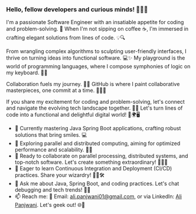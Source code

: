 ### Hello, fellow developers and curious minds! 👋👨‍💻

I'm a passionate Software Engineer with an insatiable appetite for coding and problem-solving. 🚀 When I'm not sipping on coffee ☕️, I'm immersed in crafting elegant solutions from lines of code. 💡🔍

From wrangling complex algorithms to sculpting user-friendly interfaces, I thrive on turning ideas into functional software. 💻✨ My playground is the world of programming languages, where I compose symphonies of logic on my keyboard. 🎹🎵

Collaboration fuels my journey. 👥🤝 GitHub is where I paint collaborative masterpieces, one commit at a time. 🎨👨‍🎨

If you share my excitement for coding and problem-solving, let's connect and navigate the evolving tech landscape together. 🌟🚀 Let's turn lines of code into a functional and delightful digital world! 🌈🌍🖥️

- 🔭 Currently mastering Java Spring Boot applications, crafting robust solutions that bring smiles. 💻
- 🌱 Exploring parallel and distributed computing, aiming for optimized performance and scalability. 🚀🌐
- 👯 Ready to collaborate on parallel processing, distributed systems, and top-notch software. Let's create something extraordinary! 🤝👨‍💼
- 🤔 Eager to learn Continuous Integration and Deployment (CI/CD) practices. Share your wizardry! 🧙‍♂️🛠️
- 💬 Ask me about Java, Spring Boot, and coding practices. Let's chat debugging and tech trends! 💬🧠
- 📫 Reach me: 🦉 Email: [ali.panjwani01@gmail.com](mailto:panjwani.ali01@gmail.com), or via LinkedIn: [Ali Panjwani](https://linkedin.com/in/ali-panjwani). Let's geek out! 🌐📧
<!--
**Ali-Panjwani/Ali-Panjwani** is a ✨ _special_ ✨ repository because its `README.md` (this file) appears on your GitHub profile.

Here are some ideas to get you started:

- 🔭 I’m currently working on ...
- 🌱 I’m currently learning ...
- 👯 I’m looking to collaborate on ...
- 🤔 I’m looking for help with ...
- 💬 Ask me about ...
- 📫 How to reach me: ...
- 😄 Pronouns: ...
- ⚡ Fun fact: ...
-->

